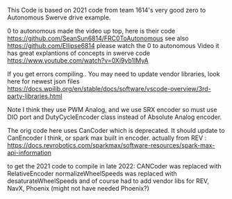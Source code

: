 
This Code is based on 2021 code from team 1614's very good zero to Autonomous Swerve drive example.

0 to autonomous made the video up top, here is their code https://github.com/SeanSun6814/FRC0ToAutonomous
see also https://github.com/Ellipse6814
please watch the 0 to autonomous Video it has great explantions of concepts in swerve code https://www.youtube.com/watch?v=0Xi9yb1IMyA


If you get errors compiling..
You may need to update vendor libraries, look here for newest json files
https://docs.wpilib.org/en/stable/docs/software/vscode-overview/3rd-party-libraries.html



Note I think they use PWM Analog, and we use SRX encoder so must use DIO port and DutyCycleEncoder class instead of Absolute Analog encoder.

The orig code here uses CanCoder which is deprecated. It should update to CanEncoder I think, or spark max built in encoder.
actually from REV : https://docs.revrobotics.com/sparkmax/software-resources/spark-max-api-information

to get the 2021 code to compile in late 2022:
    CANCoder was replaced with RelativeEncoder
    normalizeWheelSpeeds was replaced with desaturateWheelSpeeds
and of course had to add vendor libs for REV, NavX, Phoenix (might not have needed Phoenix?)

